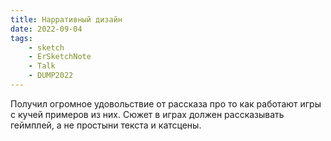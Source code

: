 ```yaml
---
title: Нарративный дизайн
date: 2022-09-04
tags:
    - sketch
    - ErSketchNote
    - Talk
    - DUMP2022
---
```


Получил огромное удовольствие от рассказа про то как работают игры с кучей примеров из них. Сюжет в играх должен рассказывать геймплей, а не простыни текста и катсцены.

